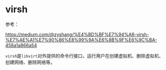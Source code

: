 # virsh

参考：

https://medium.com/@zyshang/%E4%BD%BF%E7%94%A8-virsh-%E7%AE%A1%E7%90%86%E8%99%9A%E6%8B%9F%E6%9C%BA-458a1a866a54

`virsh`是`libvirt`对外提供的命令行接口，运行用户在创建虚拟机、删除虚拟机、创建网络、删除网络等。

